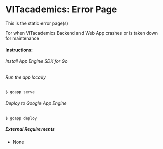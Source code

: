 VITacademics: Error Page=======================This is the static error page(s)For when VITacademics Backend and Web App crashes or is taken down for maintenance#### Instructions:###### Install App Engine SDK for Go###### Run the app locally    $ goapp serve###### Deploy to Google App Engine    $ goapp deploy##### External Requirements* None